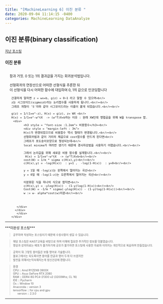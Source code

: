 ```yaml
---
title: "[MachineLearning 6] 이진 분류 "
date: 2020-09-04 11:14:15 -0400
categories: MachineLearning DataAnalyze
---
```

## 이진 분류(binary classification)


<div style = "font-size :0.8em">
  <a href = "https://can019.github.io/machinelearning/dataanalyze/MachineLearning-AI-6/">지난 포스팅</a><br/>
  <div>
      <div>
    	<h3 style = "font-size :1.2em"> 이진 분류</h3><br/>
    	<div style = "margin-left : 3%">
	 참과 거짓. 0 또는 1의 결과값을 가지는 회귀분석법입니다.<br/><br/>
	 선형회귀의 연장선으로 어떠한 선형식을 추론한 뒤<br/>
	 이 선형식을 다시 어떠한 함수에 대입하여 0, 1의 값으로 인코딩합니다<br/<br/>

	 간결하게 말하면 z = wx+b, g(z) = 0~1 라고 말할 수 있으며<br/>
	 z는 시그모이드(sigmoid)라는 논리함수를 사용하게 됩니다.<br/><br/>
	 그래프 개형이 'S'자와 같아 시그모이드라는 이름이 붙게 되었습니다.<br/><br/>
  
	 g(z) = 1/(1+e^-z), H(x) = g(z), z= WX <br/>
	 H(x) = 1/1+e^-w^tX  -> (w^T)X+b하는 이유 : 원래 XW인데 행렬곱을 위해 W을 transpose 함.
	  <div>
    		<h3 style = "font-size :1.2em"> 비용함수</h3><br/>
    		<div style = "margin-left : 3%">
			H(x)가 변경되었으므로 비용함수 역시 형태가 변경됩니다.<br/><br/>
			선형회귀법과 같이 거리의 제곱으로 cost함수를 만드게 된다면<br/>
			그래프가 포도송이모양으로 형성되는데<br/>
			local minima가 여러번 생기기 때문에 경사하강법을 사용하기 어렵습니다.<br/><br/>
			
			그래서 논리값을 위해 새로운 비용 함수를 설계합니다.<br/><br/>
			 H(x) = 1/1+e^-w^tX  -> (w^T)X+b<br/><br/>
			cost(W) = 1/m * sigma c(H(x),y)<br/><br/>
			c(H(x),y) = -log(H(x))  : y=1 ,  -log(1-H(x))  : y=0<br/><br/>

			y = 1일 때 -log(z)는 왼쪽에서 떨어지는 곡선<br/>
			y = 0일 때 -log(1-z)는 오른쪽에서 떨어지는 곡선<br/><br/>

			이분화된 식을 하나의 식으로 합치면<br/>
			c(H(x),y) = -ylog(H(x)) - (1-y)log(1-H(x))<br/><br/>
			Cost(W) = -1/m * sigma(-ylog(H(x)) - (1-y)log(1-H(x)))<br/><br/>
			w := w- alpha*cost(w)미분<br/><br/>



		</div>
	   </div>
      	</div>
     </div>
  </div>
 <hr/>
    ***미완성 포스팅***<br/>
   <div style = "font-size :0.8em">
   <blockquote> 공부하며 작성하는 포스팅이기 때문에 수정사항이 생길 수 있습니다. </blockquote>
   <blockquote>해당 포스팅은 KAIST교육을 바탕으로 하며 이해에 필요한 추가적인 정보를 덧붙였습니다.<br/>
  	영상과 강의자료는 배포가 불가하기에 공유가 불가하면 포스팅에 사용한 자료와 이미지는 개인적으로 복습하며 만들었습니다. </blockquote>
  	<blockquote> 공학이 뭐 그렇듯 용어들은 보통 영어로 기술합니다.<br/>
   	 블로그에서는 되도록이면 용어를 한글과 영어 두개 다 쓰겠지만<br/>
   	 발전을 위해서는익숙해지는게 정신건강에 편합니다.
  </blockquote>
  <blockquote>
  	  환경<br/>
   	CPU :: Amd RYZEN9 3900X<br/>
   	GPU :: Asus GeFore RTX 2080<br/>
    	RAM :: DDR4 8G PC4-21300 x2 (3200Mhz, CL 16)<br/>
    	IDE :: Pycharm<br/>
    	Os :: Window 10<br/>
   	 Anaconda :: version 3<br/>
   	 tensorflow :: for cpu and gpu<br/>
    <div style = "margin-left : 3%">
       version :: 2.3.0<br/>
    </div>
  </blockquote>
</div>
  <hr/>
</div>
